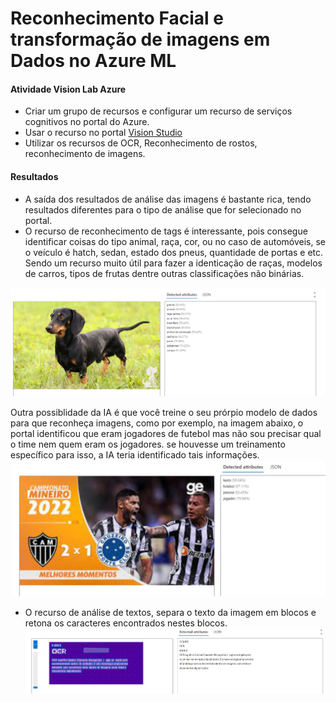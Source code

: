 # Reconhecimento Facial e transformação de imagens em Dados no Azure ML
#### Atividade Vision Lab Azure
- Criar um grupo de recursos e configurar um recurso de serviços cognitivos no portal do Azure.
- Usar o recurso no portal [Vision Studio](https://portal.vision.cognitive.azure.com)
- Utilizar os recursos de OCR, Reconhecimento de rostos, reconhecimento de imagens.

#### Resultados 

- A saída dos resultados de análise das imagens é bastante rica, tendo resultados diferentes para o tipo de análise que for selecionado no portal.
- O recurso de reconhecimento de tags é interessante, pois consegue identificar coisas do tipo animal, raça, cor, ou no caso de automóveis, 
se o veículo é hatch, sedan, estado dos pneus, quantidade de portas e etc.
Sendo um recurso muito útil para fazer a identicação de raças, modelos de carros, tipos de frutas dentre outras classificações não binárias. 
  
<img src="https://github.com/danielts90/dio-lab-vision/blob/main/Samples/Sample%201.jpg" alt="Dog tag">

Outra possiblidade da IA é que você treine o seu prórpio modelo de dados para que reconheça imagens, 
como por exemplo, na imagem abaixo, o portal identificou que eram jogadores de futebol mas não sou precisar qual o time nem quem eram os jogadores. 
se houvesse um treinamento específico para isso, a IA teria identificado tais informações. 
<img src="https://github.com/danielts90/dio-lab-vision/blob/main/Samples/Sample%204.jpg" alt="Futebol">

- O recurso de análise de textos, separa o texto da imagem em blocos e retona os caracteres encontrados nestes blocos.
  <img src="https://github.com/danielts90/dio-lab-vision/blob/main/Samples/Sample%203.jpg" alt="OCR">


